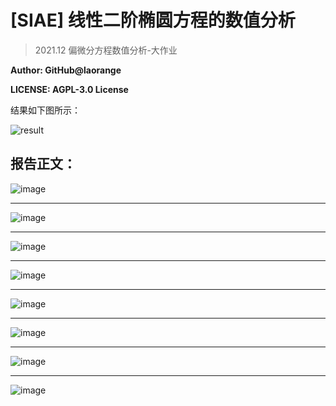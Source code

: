 # [SIAE] 线性二阶椭圆方程的数值分析

> 2021.12  偏微分方程数值分析-大作业 

**Author: GitHub@laorange**

**LICENSE: AGPL-3.0 License**

结果如下图所示：

![result](static/result.png)



## 报告正文：

![image](static/article_02.png)

------

![image](static/article_03.png)

------

![image](static/article_04.png)

------

![image](static/article_05.png)

------

![image](static/article_06.png)

------

![image](static/article_07.png)

------

![image](static/article_08.png)

------

![image](static/article_09.png)
